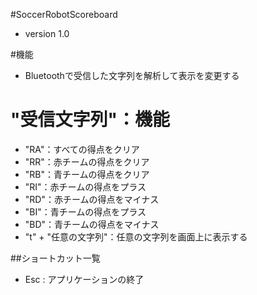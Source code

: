 #SoccerRobotScoreboard  
* version 1.0

#機能
* Bluetoothで受信した文字列を解析して表示を変更する

# "受信文字列"：機能
- "RA"：すべての得点をクリア
- "RR"：赤チームの得点をクリア
- "RB"：青チームの得点をクリア
- "RI"：赤チームの得点をプラス
- "RD"：赤チームの得点をマイナス
- "BI"：青チームの得点をプラス
- "BD"：青チームの得点をマイナス
- "t" + "任意の文字列"：任意の文字列を画面上に表示する 


##ショートカット一覧  
* Esc	: アプリケーションの終了
